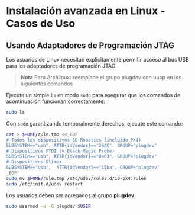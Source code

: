 # Instalación avanzada en Linux - Casos de Uso

## Usando Adaptadores de Programación JTAG

Los usuarios de Linux necesitan explícitamente permitir acceso al bus USB para los adaptadores de programación JTAG.

> **Nota** Para Archlinux: reemplace el grupo plugdev con uucp en los siguientes comandos

Ejecute un simple `ls` en modo `sudo` para asegurar que los comandos de acontinuación funcionan correctamente:

```sh
sudo ls
```

Con `sudo` garantizando temporalmente derechos, ejecute este comando:

```sh
cat > $HOME/rule.tmp <<_EOF
# Todos los dispositivos 3D Robotics (incluido PX4)
SUBSYSTEM=="usb", ATTR{idVendor}=="26AC", GROUP="plugdev"
# Dispositivos FTDI (y Black Magic Probe) 
SUBSYSTEM=="usb", ATTR{idVendor}=="0483", GROUP="plugdev"
# Dispositivos Olimex
SUBSYSTEM=="usb",  ATTR{idVendor}=="15ba", GROUP="plugdev"
_EOF
sudo mv $HOME/rule.tmp /etc/udev/rules.d/10-px4.rules
sudo /etc/init.d/udev restart
```

Los usuarios deben ser agregados al grupo **plugdev**:

```sh
sudo usermod -a -G plugdev $USER
```